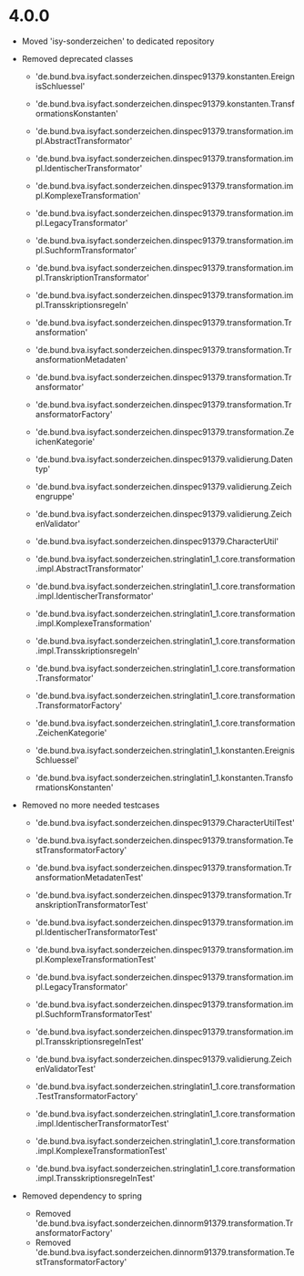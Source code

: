 # 4.0.0
- Moved 'isy-sonderzeichen' to dedicated repository
- Removed deprecated classes
    - 'de.bund.bva.isyfact.sonderzeichen.dinspec91379.konstanten.EreignisSchluessel'
    - 'de.bund.bva.isyfact.sonderzeichen.dinspec91379.konstanten.TransformationsKonstanten'
	
    - 'de.bund.bva.isyfact.sonderzeichen.dinspec91379.transformation.impl.AbstractTransformator'
    - 'de.bund.bva.isyfact.sonderzeichen.dinspec91379.transformation.impl.IdentischerTransformator'
    - 'de.bund.bva.isyfact.sonderzeichen.dinspec91379.transformation.impl.KomplexeTransformation'
    - 'de.bund.bva.isyfact.sonderzeichen.dinspec91379.transformation.impl.LegacyTransformator'
    - 'de.bund.bva.isyfact.sonderzeichen.dinspec91379.transformation.impl.SuchformTransformator'
    - 'de.bund.bva.isyfact.sonderzeichen.dinspec91379.transformation.impl.TranskriptionTransformator'
    - 'de.bund.bva.isyfact.sonderzeichen.dinspec91379.transformation.impl.Transskriptionsregeln'
	
    - 'de.bund.bva.isyfact.sonderzeichen.dinspec91379.transformation.Transformation'
    - 'de.bund.bva.isyfact.sonderzeichen.dinspec91379.transformation.TransformationMetadaten'
    - 'de.bund.bva.isyfact.sonderzeichen.dinspec91379.transformation.Transformator'
    - 'de.bund.bva.isyfact.sonderzeichen.dinspec91379.transformation.TransformatorFactory'
    - 'de.bund.bva.isyfact.sonderzeichen.dinspec91379.transformation.ZeichenKategorie'
	
    - 'de.bund.bva.isyfact.sonderzeichen.dinspec91379.validierung.Datentyp'
    - 'de.bund.bva.isyfact.sonderzeichen.dinspec91379.validierung.Zeichengruppe'
    - 'de.bund.bva.isyfact.sonderzeichen.dinspec91379.validierung.ZeichenValidator'
	
    - 'de.bund.bva.isyfact.sonderzeichen.dinspec91379.CharacterUtil'
	
    - 'de.bund.bva.isyfact.sonderzeichen.stringlatin1_1.core.transformation.impl.AbstractTransformator'
    - 'de.bund.bva.isyfact.sonderzeichen.stringlatin1_1.core.transformation.impl.IdentischerTransformator'
    - 'de.bund.bva.isyfact.sonderzeichen.stringlatin1_1.core.transformation.impl.KomplexeTransformation'
    - 'de.bund.bva.isyfact.sonderzeichen.stringlatin1_1.core.transformation.impl.Transskriptionsregeln'
	
    - 'de.bund.bva.isyfact.sonderzeichen.stringlatin1_1.core.transformation.Transformator'
    - 'de.bund.bva.isyfact.sonderzeichen.stringlatin1_1.core.transformation.TransformatorFactory'
    - 'de.bund.bva.isyfact.sonderzeichen.stringlatin1_1.core.transformation.ZeichenKategorie'
	
    - 'de.bund.bva.isyfact.sonderzeichen.stringlatin1_1.konstanten.EreignisSchluessel'
    - 'de.bund.bva.isyfact.sonderzeichen.stringlatin1_1.konstanten.TransformationsKonstanten'

- Removed no more needed testcases
    - 'de.bund.bva.isyfact.sonderzeichen.dinspec91379.CharacterUtilTest'
	
    - 'de.bund.bva.isyfact.sonderzeichen.dinspec91379.transformation.TestTransformatorFactory'
    - 'de.bund.bva.isyfact.sonderzeichen.dinspec91379.transformation.TransformationMetadatenTest'
    - 'de.bund.bva.isyfact.sonderzeichen.dinspec91379.transformation.TranskriptionTransformatorTest'

    - 'de.bund.bva.isyfact.sonderzeichen.dinspec91379.transformation.impl.IdentischerTransformatorTest'
    - 'de.bund.bva.isyfact.sonderzeichen.dinspec91379.transformation.impl.KomplexeTransformationTest'
    - 'de.bund.bva.isyfact.sonderzeichen.dinspec91379.transformation.impl.LegacyTransformator'
    - 'de.bund.bva.isyfact.sonderzeichen.dinspec91379.transformation.impl.SuchformTransformatorTest'
    - 'de.bund.bva.isyfact.sonderzeichen.dinspec91379.transformation.impl.TransskriptionsregelnTest'
	
    - 'de.bund.bva.isyfact.sonderzeichen.dinspec91379.validierung.ZeichenValidatorTest'
	
    - 'de.bund.bva.isyfact.sonderzeichen.stringlatin1_1.core.transformation.TestTransformatorFactory'
	
    - 'de.bund.bva.isyfact.sonderzeichen.stringlatin1_1.core.transformation.impl.IdentischerTransformatorTest'
    - 'de.bund.bva.isyfact.sonderzeichen.stringlatin1_1.core.transformation.impl.KomplexeTransformationTest'
    - 'de.bund.bva.isyfact.sonderzeichen.stringlatin1_1.core.transformation.impl.TransskriptionsregelnTest'

- Removed dependency to spring
    - Removed 'de.bund.bva.isyfact.sonderzeichen.dinnorm91379.transformation.TransformatorFactory'
    - Removed 'de.bund.bva.isyfact.sonderzeichen.dinnorm91379.transformation.TestTransformatorFactory'

	
	
	